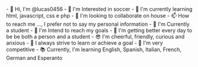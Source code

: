 <p align="left" <img src="https://komarev.com/ghpvc/?username=lucas0456&color=yellow"></p>
- 👋 Hi, I'm @lucas0456
- 👀 I'm Interested in soccer
- 🌱 I'm currently learning html, javascript, css e php
- 💞️ I'm looking to collaborate on house
- 📫 How to reach me ..., I prefer not to say my personal information
- 🏫 I'm Currently a student
- 🌟 I'm Intend to reach my goals
- 💯 I'm getting better every day to be be both a person and a student
- 😎 I'm cheerful, friendly, curious and anxious
- 💪 I always strive to learn or achieve a goal
- 🥇 I'm very competitive
- 📚 Currently, I'm learning English, Spanish, Italian, French, German and Esperanto
<!---
lucas0456/lucas0456 is a ✨ special ✨ repository because its `README.md` (this file) appears on your GitHub profile.
You can click the Preview link to take a look at your changes.
--->

